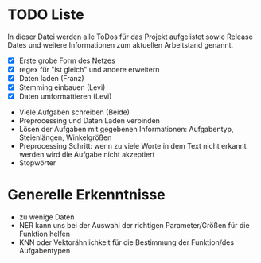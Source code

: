 # TODO Liste
In dieser Datei werden alle ToDos für das Projekt aufgelistet sowie Release Dates und weitere Informationen zum aktuellen
Arbeitstand genannt.

- [x] Erste grobe Form des Netzes
- [x] regex für "ist gleich" und andere erweitern
- [x] Daten laden (Franz)
- [x] Stemming einbauen (Levi)
- [x] Daten umformattieren (Levi)
- Viele Aufgaben schreiben (Beide)
- Preprocessing und Daten Laden verbinden
- Lösen der Aufgaben mit gegebenen Informationen: Aufgabentyp, Steienlängen, Winkelgrößen
- Preprocessing Schritt: wenn zu viele Worte in dem Text nicht erkannt werden wird die Aufgabe nicht akzeptiert
- Stopwörter


# Generelle Erkenntnisse
- zu wenige Daten
- NER kann uns bei der Auswahl der richtigen Parameter/Größen für die Funktion helfen
- KNN oder Vektorähnlichkeit für die Bestimmung der Funktion/des Aufgabentypen
